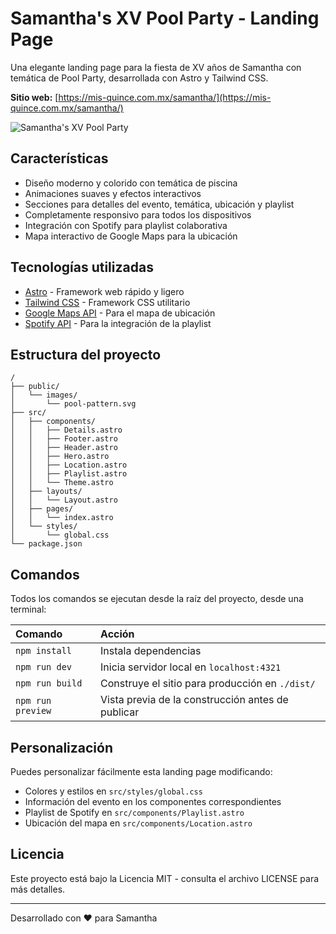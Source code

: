 # Samantha's XV Pool Party - Landing Page

Una elegante landing page para la fiesta de XV años de Samantha con temática de Pool Party, desarrollada con Astro y Tailwind CSS.

**Sitio web:** [https://mis-quince.com.mx/samantha/](https://mis-quince.com.mx/samantha/)

![Samantha's XV Pool Party](https://i.imgur.com/placeholder.jpg)

## Características

- Diseño moderno y colorido con temática de piscina
- Animaciones suaves y efectos interactivos
- Secciones para detalles del evento, temática, ubicación y playlist
- Completamente responsivo para todos los dispositivos
- Integración con Spotify para playlist colaborativa
- Mapa interactivo de Google Maps para la ubicación

## Tecnologías utilizadas

- [Astro](https://astro.build/) - Framework web rápido y ligero
- [Tailwind CSS](https://tailwindcss.com/) - Framework CSS utilitario
- [Google Maps API](https://developers.google.com/maps) - Para el mapa de ubicación
- [Spotify API](https://developer.spotify.com/) - Para la integración de la playlist

## Estructura del proyecto

```text
/
├── public/
│   └── images/
│       └── pool-pattern.svg
├── src/
│   ├── components/
│   │   ├── Details.astro
│   │   ├── Footer.astro
│   │   ├── Header.astro
│   │   ├── Hero.astro
│   │   ├── Location.astro
│   │   ├── Playlist.astro
│   │   └── Theme.astro
│   ├── layouts/
│   │   └── Layout.astro
│   ├── pages/
│   │   └── index.astro
│   └── styles/
│       └── global.css
└── package.json
```

## Comandos

Todos los comandos se ejecutan desde la raíz del proyecto, desde una terminal:

| Comando                   | Acción                                           |
| :------------------------ | :----------------------------------------------- |
| `npm install`             | Instala dependencias                             |
| `npm run dev`             | Inicia servidor local en `localhost:4321`        |
| `npm run build`           | Construye el sitio para producción en `./dist/`  |
| `npm run preview`         | Vista previa de la construcción antes de publicar|

## Personalización

Puedes personalizar fácilmente esta landing page modificando:

- Colores y estilos en `src/styles/global.css`
- Información del evento en los componentes correspondientes
- Playlist de Spotify en `src/components/Playlist.astro`
- Ubicación del mapa en `src/components/Location.astro`

## Licencia

Este proyecto está bajo la Licencia MIT - consulta el archivo LICENSE para más detalles.

---

Desarrollado con ❤️ para Samantha

